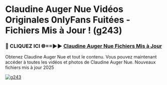 # Claudine Auger Nue Vidéos Originales 0nlyFans Fuitées - Fichiers Mis à Jour ! (g243)

<h3>🔴 CLIQUEZ ICI 🌐==►► <a href="https://tinyurl.com/2pmr4ezf" rel="nofollow">Claudine Auger Nue Fichiers Mis à Jour</a></h3>

Obtenez Claudine Auger Nue et tout le contenu. Vous pouvez maintenant accéder à toutes les vidéos et photos de Claudine Auger Nue. Nouveaux fichiers mis à jour 2025

[![g243](https://i.imgur.com/6SNvagu.gif)](https://tinyurl.com/2pmr4ezf)
